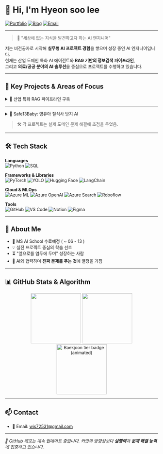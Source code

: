 # 👋 Hi, I'm Hyeon soo lee

[![Portfolio](https://img.shields.io/badge/Portfolio-000000?style=for-the-badge&logo=notion&logoColor=white)](https://your-portfolio-link.com)
[![Blog](https://img.shields.io/badge/Blog-FF5722?style=for-the-badge&logo=velog&logoColor=white)](https://your-blog-link.com)
[![Email](https://img.shields.io/badge/Email-wis72531@gmail.com-D14836?style=for-the-badge&logo=gmail&logoColor=white)](mailto:wis72531@gmail.com)

---

> 🧭 "세상에 없는 지식을 발견하고자 하는 AI 엔지니어"

저는 비전공자로 시작해 **실무형 AI 프로젝트 경험**을 쌓으며 성장 중인 AI 엔지니어입니다.  
현재는 산업 도메인 특화 AI 에이전트와 **RAG 기반의 정보검색 파이프라인**,  
그리고 **의료/공공 분야의 AI 솔루션**을 중심으로 프로젝트를 수행하고 있습니다.

---

## 🚀 Key Projects & Areas of Focus

<details>
<summary>🎯 산업 특화 RAG 파이프라인 구축</summary>

> 공연 데이터를 기반으로 도메인 특화 정보를 추출하는 RAG 에이전트 개발  
>
> [![Azure Cognitive Search](https://img.shields.io/badge/Azure_Cognitive_Search-0078D4?style=flat-square&logo=microsoftazure&logoColor=white)](https://azure.microsoft.com/en-us/products/search/)
> [![Azure OpenAI](https://img.shields.io/badge/Azure_OpenAI-0089D6?style=flat-square&logo=openai&logoColor=white)](https://azure.microsoft.com/en-us/products/cognitive-services/openai-service/)
> [![LangChain](https://img.shields.io/badge/LangChain-black?style=flat-square)](https://www.langchain.com/)
>
> 🔗 [프로젝트 보기](https://github.com/AIM-Artificial-Intelligence-Momentum/RAG)

</details>

---

<details>
<summary>🧪 Safe13Baby: 영유아 질식사 방지 AI</summary>

> YOLO 기반 객체 탐지로 위험 자세를 실시간 감지하는 안전 솔루션  
>
> [![PyTorch](https://img.shields.io/badge/PyTorch-EE4C2C?style=flat-square&logo=pytorch&logoColor=white)](https://pytorch.org/)
> [![YOLOv5](https://img.shields.io/badge/YOLOv5-FFBF00?style=flat-square&logo=yolo&logoColor=black)](https://github.com/ultralytics/yolov5)
> [![Azure ML](https://img.shields.io/badge/Azure_ML-0078D4?style=flat-square&logo=microsoftazure&logoColor=white)](https://azure.microsoft.com/en-us/products/machine-learning/)
>
> 🔗 [프로젝트 보기](https://github.com/SafeBabyAI/MakeModel)

</details>

> 🛠 각 프로젝트는 실제 도메인 문제 해결에 초점을 두었음.
---

## 🛠 Tech Stack

**Languages**  
![Python](https://img.shields.io/badge/Python-3776AB?style=flat-square&logo=python&logoColor=white)
![SQL](https://img.shields.io/badge/SQL-336791?style=flat-square&logo=postgresql&logoColor=white)

**Frameworks & Libraries**  
![PyTorch](https://img.shields.io/badge/PyTorch-EE4C2C?style=flat-square&logo=pytorch&logoColor=white)
![YOLO](https://img.shields.io/badge/YOLO-FFBF00?style=flat-square&logo=yolo&logoColor=black)
![Hugging Face](https://img.shields.io/badge/HuggingFace-FCC624?style=flat-square&logo=huggingface&logoColor=black)
![LangChain](https://img.shields.io/badge/LangChain-000000?style=flat-square)

**Cloud & MLOps**  
![Azure ML](https://img.shields.io/badge/Azure_ML-0078D4?style=flat-square&logo=microsoftazure&logoColor=white)
![Azure OpenAI](https://img.shields.io/badge/Azure_OpenAI-0078D4?style=flat-square&logo=openai&logoColor=white)
![Azure Search](https://img.shields.io/badge/Azure_Search-0078D4?style=flat-square&logo=microsoftazure&logoColor=white)
![Roboflow](https://img.shields.io/badge/Roboflow-5A67D8?style=flat-square)

**Tools**  
![GitHub](https://img.shields.io/badge/GitHub-181717?style=flat-square&logo=github)
![VS Code](https://img.shields.io/badge/VS_Code-007ACC?style=flat-square&logo=visualstudiocode&logoColor=white)
![Notion](https://img.shields.io/badge/Notion-000000?style=flat-square&logo=notion&logoColor=white)
![Figma](https://img.shields.io/badge/Figma-F24E1E?style=flat-square&logo=figma&logoColor=white)

---

## 🌱 About Me

- 🏫 MS AI School 수료예정 ( ~ 06 - 13 )
- 💡 실전 프로젝트 중심의 학습 선호
- ⏳ "앞으로를 염두에 두며" 성장하는 사람
- 🧠 AI와 협력하며 **진짜 문제를 푸는 것**에 열정을 가짐

---
## 📊 GitHub Stats & Algorithm

<div align="center">

<!-- GitHub Stats + Languages -->
<img src="https://github-readme-stats.vercel.app/api?username=AIminions&show_icons=true&theme=radical&hide_title=true&include_all_commits=true&count_private=true" height="165"/>
<img src="https://github-readme-stats.vercel.app/api/top-langs/?username=AIminions&layout=compact&theme=radical&hide_title=true" height="165"/>


<!-- Baekjoon Tier -->
<br/>
<img src="http://mazassumnida.wtf/api/generate_badge?boj=wis725" height="165" alt="Baekjoon tier badge (animated)"/>

</div>

---

## 📫 Contact

- 📧 Email: [wis72531@gmail.com](mailto:wis72531@gmail.com)
<!-- - 🌐 Blog: [yourblog.com](https://yourblog.com) -->
<!-- - 💼 LinkedIn: [linkedin.com/in/yourid](https://linkedin.com/in/yourid) -->

---

_🚧 GitHub 레포는 계속 업데이트 중입니다. 커밋의 방향성보다 **실행력**과 **문제 해결 능력**에 집중하고 있습니다._
